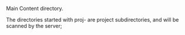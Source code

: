 Main Content directory.

  The directories started with proj- are project subdirectories, and will
be scanned by the server;
